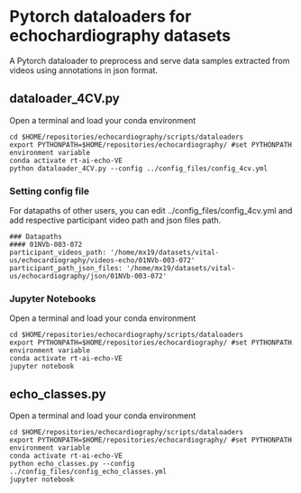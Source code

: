 # Pytorch dataloaders for echochardiography datasets
A Pytorch dataloader to preprocess and serve data samples extracted from videos using annotations in json format.

## dataloader_4CV.py
Open a terminal and load your conda environment 
```
cd $HOME/repositories/echocardiography/scripts/dataloaders
export PYTHONPATH=$HOME/repositories/echocardiography/ #set PYTHONPATH environment variable
conda activate rt-ai-echo-VE 
python dataloader_4CV.py --config ../config_files/config_4cv.yml
```

### Setting config file 
For datapaths of other users, you can edit ../config_files/config_4cv.yml and add respective participant video path and json files path. 
``` 
### Datapaths
#### 01NVb-003-072
participant_videos_path: '/home/mx19/datasets/vital-us/echocardiography/videos-echo/01NVb-003-072'
participant_path_json_files: '/home/mx19/datasets/vital-us/echocardiography/json/01NVb-003-072'
```

### Jupyter Notebooks
Open a terminal and load your conda environment 
```
cd $HOME/repositories/echocardiography/scripts/dataloaders
export PYTHONPATH=$HOME/repositories/echocardiography/ #set PYTHONPATH environment variable
conda activate rt-ai-echo-VE 
jupyter notebook
```


## echo_classes.py
Open a terminal and load your conda environment 
```
cd $HOME/repositories/echocardiography/scripts/dataloaders
export PYTHONPATH=$HOME/repositories/echocardiography/ #set PYTHONPATH environment variable
conda activate rt-ai-echo-VE
python echo_classes.py --config ../config_files/config_echo_classes.yml
jupyter notebook
```
